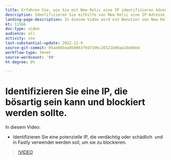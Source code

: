 ```yaml
---
title: Erfahren Sie, wie Sie mit New Relic eine IP identifizieren können, die blockiert werden muss.
description: Identifizieren Sie mithilfe von New Relic eine IP-Adresse, die schädlich sein kann.  Sobald die IP ermittelt wurde, wird sie in Fastly verwendet, um den Zugriff auf die Anwendung zu verhindern.
landing-page-description: In diesem Video wird ein Benutzer von New Relic angewiesen, potenzielle IP-Adressen zu finden, die vom Zugriff auf die Site blockiert werden müssen.
kt: 11566
doc-type: video
audience: all
activity: use
last-substantial-update: 2022-12-9
source-git-commit: 05ae885ea050043f9d719bc20321b09aa18e88e4
workflow-type: tm+mt
source-wordcount: '99'
ht-degree: 0%

---
```


# Identifizieren Sie eine IP, die bösartig sein kann und blockiert werden sollte.

In diesem Video:

- Identifizieren Sie eine potenzielle IP, die verdächtig oder schädlich &#x200B; und in Fastly verwendet werden soll, um sie zu blockieren.

>[!VIDEO](https://video.tv.adobe.com/v/3412088/)